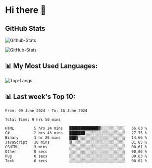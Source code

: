 # Hi there 👋

## GitHub Stats
![Github-Stats](https://github-readme-stats-sigma-five.vercel.app/api?username=ltorson&show_icons=true&theme=radical&count_private=true)

![GitHub-Stats](https://github-readme-stats.vercel.app/api/wakatime?username=LeeTorson&theme=synthwave&size_weight=0.5&count_weight=0.5&title_color=36F9F6&langs_count=10&count_private=true)

## 📊 My Most Used Languages:
![Top-Langs](https://github-readme-stats-sigma-five.vercel.app/api/top-langs/?username=LTorson&layout=compact&langs_count=10)


## 📊 Last week's Top 10:
<!--START_SECTION:waka-->

```txt
From: 09 June 2024 - To: 16 June 2024

Total Time: 9 hrs 50 mins

HTML         5 hrs 24 mins   █████████████▓░░░░░░░░░░░   55.03 %
C#           2 hrs 43 mins   ███████░░░░░░░░░░░░░░░░░░   27.75 %
Binary       1 hr 26 mins    ███▓░░░░░░░░░░░░░░░░░░░░░   14.66 %
JavaScript   10 mins         ▒░░░░░░░░░░░░░░░░░░░░░░░░   01.85 %
CSHTML       3 mins          ░░░░░░░░░░░░░░░░░░░░░░░░░   00.61 %
Other        0 secs          ░░░░░░░░░░░░░░░░░░░░░░░░░   00.06 %
Pug          0 secs          ░░░░░░░░░░░░░░░░░░░░░░░░░   00.03 %
Text         0 secs          ░░░░░░░░░░░░░░░░░░░░░░░░░   00.02 %
```

<!--END_SECTION:waka-->
